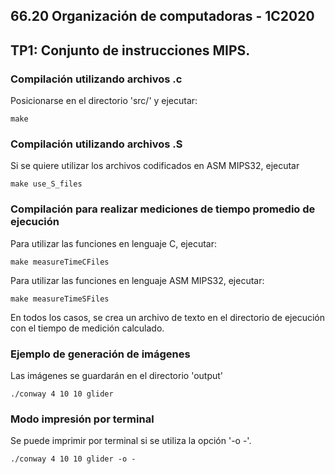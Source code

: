 ## 66.20 Organización de computadoras - 1C2020
## TP1: Conjunto de instrucciones MIPS.

### Compilación utilizando archivos .c
Posicionarse en el directorio 'src/' y ejecutar:
```
make
```

### Compilación utilizando archivos .S
Si se quiere utilizar los archivos codificados en ASM MIPS32, ejecutar
```
make use_S_files
```

### Compilación para realizar mediciones de tiempo promedio de ejecución
Para utilizar las funciones en lenguaje C, ejecutar:
```
make measureTimeCFiles
```

Para utilizar las funciones en lenguaje ASM MIPS32, ejecutar:
```
make measureTimeSFiles
```
En todos los casos, se crea un archivo de texto en el directorio de ejecución con el tiempo de medición calculado.

### Ejemplo de generación de imágenes
Las imágenes se guardarán en el directorio 'output'

```
./conway 4 10 10 glider
```

### Modo impresión por terminal
Se puede imprimir por terminal si se utiliza la opción '-o -'.
```
./conway 4 10 10 glider -o -
```
